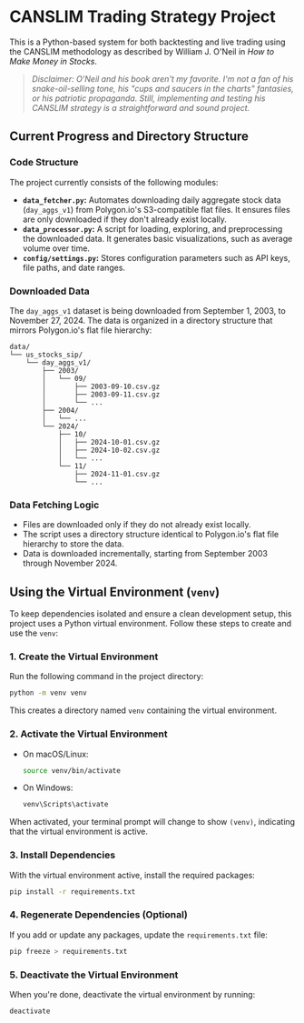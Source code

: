 # CANSLIM Trading Strategy Project

This is a Python-based system for both backtesting and live trading using the CANSLIM methodology as described by William J. O'Neil in *How to Make Money in Stocks*. 

> *Disclaimer: O'Neil and his book aren't my favorite. I'm not a fan of his snake-oil-selling tone, his "cups and saucers in the charts" fantasies, or his patriotic propaganda. Still, implementing and testing his CANSLIM strategy is a straightforward and sound project.*

## Current Progress and Directory Structure

### **Code Structure**
The project currently consists of the following modules:
- **`data_fetcher.py`:** Automates downloading daily aggregate stock data (`day_aggs_v1`) from Polygon.io's S3-compatible flat files. It ensures files are only downloaded if they don't already exist locally.
- **`data_processor.py`:** A script for loading, exploring, and preprocessing the downloaded data. It generates basic visualizations, such as average volume over time.
- **`config/settings.py`:** Stores configuration parameters such as API keys, file paths, and date ranges.

### **Downloaded Data**
The `day_aggs_v1` dataset is being downloaded from September 1, 2003, to November 27, 2024. The data is organized in a directory structure that mirrors Polygon.io's flat file hierarchy:

```
data/
└── us_stocks_sip/
    └── day_aggs_v1/
        ├── 2003/
        │   └── 09/
        │       ├── 2003-09-10.csv.gz
        │       ├── 2003-09-11.csv.gz
        │       └── ...
        ├── 2004/
        │   └── ...
        └── 2024/
            ├── 10/
            │   ├── 2024-10-01.csv.gz
            │   ├── 2024-10-02.csv.gz
            │   └── ...
            └── 11/
                ├── 2024-11-01.csv.gz
                └── ...
```

### **Data Fetching Logic**
- Files are downloaded only if they do not already exist locally.
- The script uses a directory structure identical to Polygon.io's flat file hierarchy to store the data.
- Data is downloaded incrementally, starting from September 2003 through November 2024.

## Using the Virtual Environment (`venv`)

To keep dependencies isolated and ensure a clean development setup, this project uses a Python virtual environment. Follow these steps to create and use the `venv`:

### 1. Create the Virtual Environment
Run the following command in the project directory:
```bash
python -m venv venv
```
This creates a directory named `venv` containing the virtual environment.

### 2. Activate the Virtual Environment
- On macOS/Linux:
  ```bash
  source venv/bin/activate
  ```
- On Windows:
  ```bash
  venv\Scripts\activate
  ```

When activated, your terminal prompt will change to show `(venv)`, indicating that the virtual environment is active.

### 3. Install Dependencies
With the virtual environment active, install the required packages:
```bash
pip install -r requirements.txt
```

### 4. Regenerate Dependencies (Optional)
If you add or update any packages, update the `requirements.txt` file:
```bash
pip freeze > requirements.txt
```

### 5. Deactivate the Virtual Environment
When you're done, deactivate the virtual environment by running:
```bash
deactivate
```
